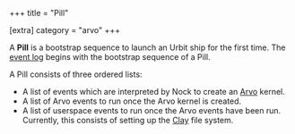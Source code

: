 +++
title = "Pill"

[extra]
category = "arvo"
+++

A **Pill** is a bootstrap sequence to launch an Urbit ship for the first time. The [event log](/reference/glossary/eventlog) begins with the bootstrap sequence of a Pill.

A Pill consists of three ordered lists:
 * A list of events which are interpreted by Nock to create an [Arvo](/reference/glossary/arvo) kernel.
 * A list of Arvo events to run once the Arvo kernel is created.
 * A list of userspace events to run once the Arvo events have been run. Currently, this consists of setting up the [Clay](/reference/glossary/clay) file system.
